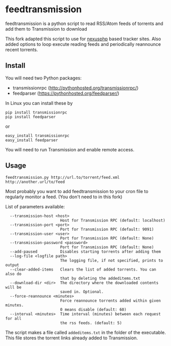 # feedtransmission
feedtransmission is a python script to read RSS/Atom feeds of torrents and add them to Transmission to download

This fork adapted this script to use for [nexusphp](https://github.com/ZJUT/NexusPHP) based tracker sites.
Also added options to loop execute reading feeds and periodically reannounce recent torrents.

## Install

You will need two Python packages:
* transmissionrpc (http://pythonhosted.org/transmissionrpc/)
* feedparser (https://pythonhosted.org/feedparser/)

In Linux you can install these by
```
pip install transmissionrpc
pip install feedparser
```
or
```
easy_install transmissionrpc
easy_install feedparser
```

You will need to run Transmission and enable remote access.

## Usage

```
feedtransmission.py http://url.to/torrent/feed.xml http://another.url/to/feed
```

Most probably you want to add feedtransmission to your cron file to regularly monitor a feed.
(You don't need to in this fork)

List of parameters available:
```
  --transmission-host <host>
                        Host for Transmission RPC (default: localhost)
  --transmission-port <port>
                        Port for Transmission RPC (default: 9091)
  --transmission-user <user>
                        Port for Transmission RPC (default: None)
  --transmission-password <password>
                        Port for Transmission RPC (default: None)
  --add-paused          Disables starting torrents after adding them
  --log-file <logfile path>
                        The logging file, if not specified, prints to output
  --clear-added-items   Clears the list of added torrents. You can also do
                        that by deleting the addeditems.txt
  --download-dir <dir>  The directory where the downloaded contents will be
                        saved in. Optional.
  --force-reannounce <minutes>
                        Force reannounce torrents added within given minutes.
                        0 means disable (default: 60)
  --interval <minutes>  Time interval (minutes) between each request for all
                        the rss feeds. (default: 5)
```


The script makes a file called `addeditems.txt` in the folder of the executable. This file stores the torrent links already added to Transmission.
